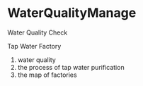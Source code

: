 # WaterQualityManage
Water Quality Check 

Tap Water Factory
1. water quality
2. the process of tap water purification
3. the map of factories 

